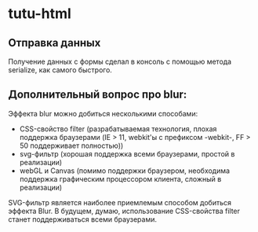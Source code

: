 # tutu-html

## Отправка данных

Получение данных с формы сделал в консоль с помощью метода serialize, как самого быстрого.

## Дополнительный вопрос про blur:

Эффекта blur можно добиться несколькими способами:

- CSS-свойство filter (разрабатываемая технология, плохая поддержка браузерами (IE > 11, webkit'ы с префиксом -webkit-, FF > 50 поддерживает полностью))
- svg-фильтр (хорошая поддержка всеми браузерами, простой в реализации)
- webGL и Canvas (помимо поддержки браузером, необходима поддержка графическим процессором клиента, сложный в реализации)

SVG-фильтр является наиболее приемлемым способом добиться эффекта Blur. В будущем, думаю, использование CSS-свойства filter станет поддерживаться всеми браузерами.
